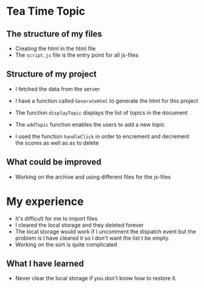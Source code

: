 # Tea Time Topic
 
## The structure of my files
- Creating the html in the html file
- The `script.js` file is the entry point for all js-files
 
## Structure of my project
- I fetched the data from the server
- I have a function called `GenerateHtml` to generate the html for this project
- The function `displayTopic` displays the list of topics in the document
- The `addTopic` function enables the users to add a new topic

- I used the function `handleClick` in order to encrement and decrement the scores as well as as to delete

## What could be improved
- Working on the archive and using different files for the js-files
# My experience
- It's difficult for me to import files
- I cleared the local storage and they deleted forever
- The local storage would work if I uncomment the dispatch event but the problem is I have cleared it so I don't want the list t be empty.
- Working on the sort is quite complicated
## What I have learned
- Never clear the local storage if you don't know how to restore it.
